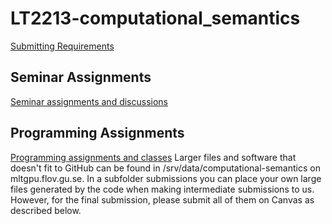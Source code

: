 # LT2213-computational_semantics
[Submitting Requirements](https://gu-clasp.github.io/language-and-perception/courses/requirements/)

## Seminar Assignments
[Seminar assignments and discussions](https://canvas.gu.se/courses/85118/pages/seminar-assignments-and-discussions)

## Programming Assignments
[Programming assignments and classes](https://canvas.gu.se/courses/85118/pages/programming-assignments-and-classes)
Larger files and software that doesn't fit to GitHub can be found in /srv/data/computational-semantics on mltgpu.flov.gu.se. In a subfolder submissions you can place your own large files generated by the code when making intermediate submissions to us. However, for the final submission, please submit all of them on Canvas as described below.
